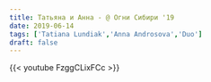 ```yaml
---
title: Татьяна и Анна - @ Огни Сибири '19
date: 2019-06-14
tags: ['Tatiana Lundiak','Anna Androsova','Duo']
draft: false
---
```

{{< youtube FzggCLixFCc >}}

